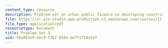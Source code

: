 ```yaml
---
content_type: resource
description: Problem set on urban public finance in developing countries.
file: https://ol-ocw-studio-app-production.s3.amazonaws.com/courses/11-487-urban-public-finance-in-developing-countries-fall-2004/58a983e94ec9f3b7858dbe773718afd7_problem_set_3.pdf
file_type: application/pdf
resourcetype: Document
title: Problem Set 3
uid: 58a983e9-4ec9-f3b7-858d-be773718afd7
---
```

